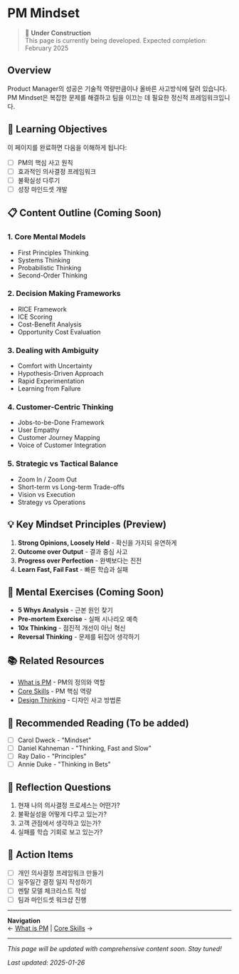 # PM Mindset

> 🚧 **Under Construction**  
> This page is currently being developed. Expected completion: February 2025

## Overview

Product Manager의 성공은 기술적 역량만큼이나 올바른 사고방식에 달려 있습니다. PM Mindset은 복잡한 문제를 해결하고 팀을 이끄는 데 필요한 정신적 프레임워크입니다.

## 🎯 Learning Objectives

이 페이지를 완료하면 다음을 이해하게 됩니다:
- [ ] PM의 핵심 사고 원칙
- [ ] 효과적인 의사결정 프레임워크
- [ ] 불확실성 다루기
- [ ] 성장 마인드셋 개발

## 📋 Content Outline (Coming Soon)

### 1. Core Mental Models
- First Principles Thinking
- Systems Thinking
- Probabilistic Thinking
- Second-Order Thinking

### 2. Decision Making Frameworks
- RICE Framework
- ICE Scoring
- Cost-Benefit Analysis
- Opportunity Cost Evaluation

### 3. Dealing with Ambiguity
- Comfort with Uncertainty
- Hypothesis-Driven Approach
- Rapid Experimentation
- Learning from Failure

### 4. Customer-Centric Thinking
- Jobs-to-be-Done Framework
- User Empathy
- Customer Journey Mapping
- Voice of Customer Integration

### 5. Strategic vs Tactical Balance
- Zoom In / Zoom Out
- Short-term vs Long-term Trade-offs
- Vision vs Execution
- Strategy vs Operations

## 💡 Key Mindset Principles (Preview)

1. **Strong Opinions, Loosely Held** - 확신을 가지되 유연하게
2. **Outcome over Output** - 결과 중심 사고
3. **Progress over Perfection** - 완벽보다는 진전
4. **Learn Fast, Fail Fast** - 빠른 학습과 실패

## 🧠 Mental Exercises (Coming Soon)

- **5 Whys Analysis** - 근본 원인 찾기
- **Pre-mortem Exercise** - 실패 시나리오 예측
- **10x Thinking** - 점진적 개선이 아닌 혁신
- **Reversal Thinking** - 문제를 뒤집어 생각하기

## 📚 Related Resources

- [What is PM](what-is-pm.md) - PM의 정의와 역할
- [Core Skills](core-skills.md) - PM 핵심 역량
- [Design Thinking](../methods/design-thinking.md) - 디자인 사고 방법론

## 🔗 Recommended Reading (To be added)

- [ ] Carol Dweck - "Mindset"
- [ ] Daniel Kahneman - "Thinking, Fast and Slow"
- [ ] Ray Dalio - "Principles"
- [ ] Annie Duke - "Thinking in Bets"

## 💭 Reflection Questions

1. 현재 나의 의사결정 프로세스는 어떤가?
2. 불확실성을 어떻게 다루고 있는가?
3. 고객 관점에서 생각하고 있는가?
4. 실패를 학습 기회로 보고 있는가?

## 🎯 Action Items

- [ ] 개인 의사결정 프레임워크 만들기
- [ ] 일주일간 결정 일지 작성하기
- [ ] 멘탈 모델 체크리스트 작성
- [ ] 팀과 마인드셋 워크샵 진행

---

**Navigation**  
← [What is PM](what-is-pm.md) | [Core Skills](core-skills.md) →

---

*This page will be updated with comprehensive content soon. Stay tuned!*

*Last updated: 2025-01-26*
